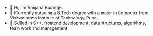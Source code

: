 - 👋 Hi, I’m Ranjana Burange.
- 👀 ICurrently pursuing a B.Tech degree with a major in Computer from Vishwakarma Institute of Technology, Pune. 
- 👀 Skilled in C++, frontend development, data structures, algorithms, team work and management.


<!---
Ranjana550/Ranjana550 is a ✨ special ✨ repository because its `README.md` (this file) appears on your GitHub profile.
You can click the Preview link to take a look at your changes.
--->
